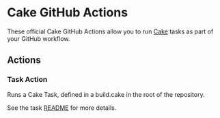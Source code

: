 # Cake GitHub Actions

These official Cake GitHub Actions allow you to run [Cake](https://cakebuild.net/) tasks as part of your GitHub workflow.

## Actions

### Task Action

Runs a Cake Task, defined in a build.cake in the root of the repository.

See the task [README](https://github.com/gep13/cake-actions/blob/master/task/README.md) for more details.

